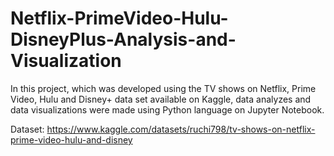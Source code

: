 # Netflix-PrimeVideo-Hulu-DisneyPlus-Analysis-and-Visualization
In this project, which was developed using the TV shows on Netflix, Prime Video, Hulu and Disney+ data set available on Kaggle, data analyzes and data visualizations were made using Python language on Jupyter Notebook.

 Dataset: https://www.kaggle.com/datasets/ruchi798/tv-shows-on-netflix-prime-video-hulu-and-disney
 

